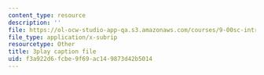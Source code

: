 ```yaml
---
content_type: resource
description: ''
file: https://ol-ocw-studio-app-qa.s3.amazonaws.com/courses/9-00sc-introduction-to-psychology-fall-2011/f3a922d6fcbe9f69ac149873d42b5014_Qw4SkvZ03cc.srt
file_type: application/x-subrip
resourcetype: Other
title: 3play caption file
uid: f3a922d6-fcbe-9f69-ac14-9873d42b5014
---
```

